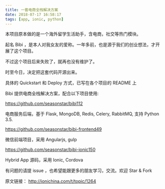 ```yaml
---
title: 一套电商全栈解决方案
date: 2018-07-17 16:58:17
tags: [app, ionic, python]
---
```


本项目原本做的是一个海外留学生活助手，含电商，社交等热门模块。

<!--more-->

起名 Bibi ，是本人对我女友的爱称。一年多前，也是源于我们的创业想法，才开展了这个项目。

不过这个项目后来失败了，就再也没有维护了。

时至今日，决定把这套代码开源出来。

具体的 Quickstart 和 Deploy 方式，已写在各个项目的 README 上

Bibi 提供电商全栈解决方案，配合以下项目使用:

https://github.com/seasonstar/bibi112

电商服务后端，基于 Flask, MongoDB, Redis, Celery, RabbitMQ, 支持 Python 3.5.

https://github.com/seasonstar/bibi-frontend49

微信前端项目，采用 Angularjs, gulp

https://github.com/seasonstar/bibi-ionic150

Hybrid App 源码，采用 Ionic, Cordova

有问题的请提 issue ，也希望能跟更多的朋友学习，交流。欢迎 Star & Fork

原文链接：
http://ionichina.com/t/topic/1264